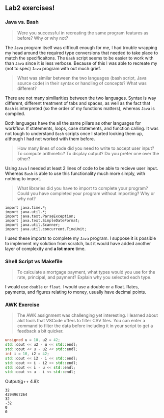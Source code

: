 ## Lab2 exercises!

### Java vs. Bash
> Were you successful in recreating the same program features as before? Why or why not?

The `Java`  program itself was difficult enough for me, I had trouble wrapping my head around the required type conversions that needed to take place to match the specificaitons. The `Bash` script seems to be easier to work with than `Java` since it is less verbose. Because of this I was able to recreate my (not to spec) `Java` program with out much grief.

>What was similar between the two languages (bash script, Java source code) in their syntax or handling of concepts? What was different?

There are not many similiarities between the two languages. Syntax is way different, different treatment of tabs and spaces, as well as the fact that `Bash` is interpreted (so the order of my functions matters), whereas `Java` is compiled. 

Both languages have the all the same pillars as other languages for workflow. If statements, loops, case statements, and function calling. It was not tough to understand `Bash` scripts once I started looking them up, although I had not worked with them before.

>How many lines of code did you need to write to accept user input? To compute arithmetic? To display output? Do you prefer one over the other?

Using `Java` I needed at least 2 lines of code to be able to recieve user input. Whereas `Bash` is able to use this functionality much more simply, with nothing to import.

>What libraries did you have to import to complete your program? Could you have completed your program without importing? Why or why not?
```
import java.time.*;
import java.util.*;
import java.text.ParseException;
import java.text.SimpleDateFormat;
import java.util.Scanner;
import java.util.concurrent.TimeUnit;
```
I used these imports to complete my `Java` program. I suppose it is possible to implement my solution from scratch, but it would have added another layer of complexity and **a lot more** time.
### Shell Script vs Makefile
>To calculate a mortgage payment, what types would you use
for the rate, principal, and payment? Explain why you selected each type.

I would use `double` or `float`. I would use a double or a float. Rates, payments, and figures relating to money, usually have decimal points.

### AWK Exercise

> The AWK assignment was challenging yet interesting. I learned about alot tools that VSCode offers
to filter CSV files. You can enter a command to filter the data before including it in your script
to get a feedback a bit quicker.


```cpp
unsigned u = 10, u2 = 42;
std::cout << u2 - u << std::endl;
std::cout << u - u2 << std::endl;
int i = 10, i2 = 42;
std::cout << i2 - i << std::endl;
std::cout << i - i2 << std::endl;
std::cout << i - u << std::endl;
std::cout << u - i << std::endl;
```

Output(g++ 4.8):

```
32
4294967264
32
-32
0
0
```